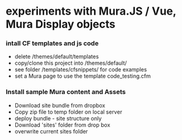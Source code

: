 

# experiments with Mura.JS / Vue, Mura Display objects

### intall CF templates and js code  

- delete /themes/default/templates
- copy/clone this project into /themes/default/
- see folder /templates/cfsnippets/ for code examples 
- set a Mura page to use the template code_testing.cfm


### Install sample Mura content and Assets

- Download site bundle from dropbox
- Copy zip file to temp folder on local server
- deploy bundle - site structure only
- Download 'sites' folder from drop box
- overwrite current sites folder


